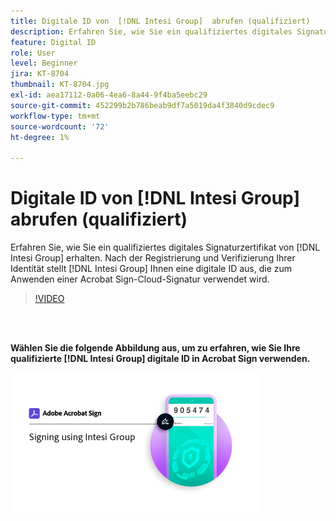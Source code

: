 ```yaml
---
title: Digitale ID von  [!DNL Intesi Group]  abrufen (qualifiziert)
description: Erfahren Sie, wie Sie ein qualifiziertes digitales Signaturzertifikat von  [!DNL Intesi Group] erhalten.
feature: Digital ID
role: User
level: Beginner
jira: KT-8704
thumbnail: KT-8704.jpg
exl-id: aea17112-0a06-4ea6-8a44-9f4ba5eebc29
source-git-commit: 452299b2b786beab9df7a5019da4f3840d9cdec9
workflow-type: tm+mt
source-wordcount: '72'
ht-degree: 1%

---
```


# Digitale ID von [!DNL Intesi Group] abrufen (qualifiziert)

Erfahren Sie, wie Sie ein qualifiziertes digitales Signaturzertifikat von [!DNL Intesi Group] erhalten. Nach der Registrierung und Verifizierung Ihrer Identität stellt [!DNL Intesi Group] Ihnen eine digitale ID aus, die zum Anwenden einer Acrobat Sign-Cloud-Signatur verwendet wird.

>[!VIDEO](https://video.tv.adobe.com/v/337064?quality=12&learn=on&hidetitle=true)

<br> 

**Wählen Sie die folgende Abbildung aus, um zu erfahren, wie Sie Ihre qualifizierte [!DNL Intesi Group] digitale ID in Acrobat Sign verwenden.**

[![Bild](assets/IntesiSign_400.png)](intesi-sign.md)
